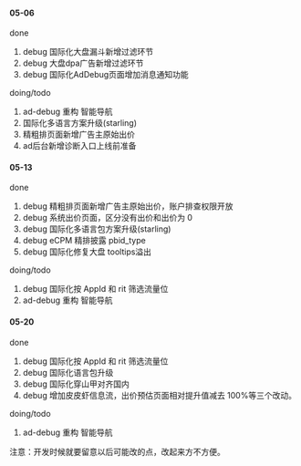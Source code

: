#### 05-06

done
1. debug 国际化大盘漏斗新增过滤环节
2. debug 大盘dpa广告新增过滤环节
3. debug 国际化AdDebug页面增加消息通知功能

doing/todo
1. ad-debug 重构 智能导航
2. 国际化多语言方案升级(starling)
3. 精粗排页面新增广告主原始出价
4. ad后台新增诊断入口上线前准备

#### 05-13

done
1. debug 精粗排页面新增广告主原始出价，账户排查权限开放
2. debug 系统出价页面，区分没有出价和出价为 0
3. debug 国际化多语言包方案升级(starling)
4. debug eCPM 精排披露 pbid_type
5. debug 国际化修复大盘 tooltips溢出

doing/todo
1. debug 国际化按 AppId 和 rit 筛选流量位
2. ad-debug 重构 智能导航

#### 05-20

done
1. debug 国际化按 AppId 和 rit 筛选流量位
2. debug 国际化语言包升级
3. debug 国际化穿山甲对齐国内
4. debug 增加皮皮虾信息流，出价预估页面相对提升值减去 100%等三个改动。

doing/todo
1. ad-debug 重构 智能导航

注意：开发时候就要留意以后可能改的点，改起来方不方便。